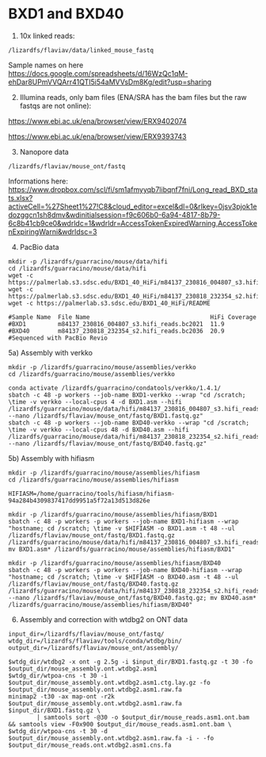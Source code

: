 # BXD1 and BXD40

1) 10x linked reads:
```
/lizardfs/flaviav/data/linked_mouse_fastq
```
Sample names on here https://docs.google.com/spreadsheets/d/16WzQc1qM-ehDar8UPmVVQArr41QTI5i54aMVVsDm8Kg/edit?usp=sharing

2) Illumina reads, only bam files (ENA/SRA has the bam files but the raw fastqs are not online): 

https://www.ebi.ac.uk/ena/browser/view/ERX9402074

https://www.ebi.ac.uk/ena/browser/view/ERX9393743

3) Nanopore data
   
```
/lizardfs/flaviav/mouse_ont/fastq
```
Informations here: https://www.dropbox.com/scl/fi/sm1afmyyqb7libqnf7fni/Long_read_BXD_stats.xlsx?activeCell=%27Sheet1%27!C8&cloud_editor=excel&dl=0&rlkey=0jsv3pjok1edozggcn1sh8dmv&wdinitialsession=f9c606b0-6a94-4817-8b79-6c8b41cb9ce0&wdrldc=1&wdrldr=AccessTokenExpiredWarning,AccessTokenExpiringWarni&wdrldsc=3 

4) PacBio data

```
mkdir -p /lizardfs/guarracino/mouse/data/hifi
cd /lizardfs/guarracino/mouse/data/hifi
wget -c https://palmerlab.s3.sdsc.edu/BXD1_40_HiFi/m84137_230816_004807_s3.hifi_reads.bc2021.bam
wget -c https://palmerlab.s3.sdsc.edu/BXD1_40_HiFi/m84137_230818_232354_s2.hifi_reads.bc2036.bam
wget -c https://palmerlab.s3.sdsc.edu/BXD1_40_HiFi/README

#Sample Name  File Name                                  HiFi Coverage
#BXD1         m84137_230816_004807_s3.hifi_reads.bc2021  11.9
#BXD40        m84137_230818_232354_s2.hifi_reads.bc2036  20.9
#Sequenced with PacBio Revio
```

5a) Assembly with verkko

```
mkdir -p /lizardfs/guarracino/mouse/assemblies/verkko
cd /lizardfs/guarracino/mouse/assemblies/verkko

conda activate /lizardfs/guarracino/condatools/verkko/1.4.1/
sbatch -c 48 -p workers --job-name BXD1-verkko --wrap "cd /scratch; \time -v verkko --local-cpus 4 -d BXD1.asm --hifi /lizardfs/guarracino/mouse/data/hifi/m84137_230816_004807_s3.hifi_reads.bc2021.fq.gz --nano /lizardfs/flaviav/mouse_ont/fastq/BXD1.fastq.gz"
sbatch -c 48 -p workers --job-name BXD40-verkko --wrap "cd /scratch; \time -v verkko --local-cpus 48 -d BXD40.asm --hifi /lizardfs/guarracino/mouse/data/hifi/m84137_230818_232354_s2.hifi_reads.bc2036.fq.gz --nano /lizardfs/flaviav/mouse_ont/fastq/BXD40.fastq.gz"
```

5b) Assembly with hifiasm

```
mkdir -p /lizardfs/guarracino/mouse/assemblies/hifiasm
cd /lizardfs/guarracino/mouse/assemblies/hifiasm

HIFIASM=/home/guarracino/tools/hifiasm/hifiasm-94a284b4309837417dd9951a5f72a13d513d826e

mkdir -p /lizardfs/guarracino/mouse/assemblies/hifiasm/BXD1
sbatch -c 48 -p workers -p workers --job-name BXD1-hifiasm --wrap "hostname; cd /scratch; \time -v $HIFIASM -o BXD1.asm -t 48 --ul /lizardfs/flaviav/mouse_ont/fastq/BXD1.fastq.gz /lizardfs/guarracino/mouse/data/hifi/m84137_230816_004807_s3.hifi_reads.bc2021.fq.gz; mv BXD1.asm* /lizardfs/guarracino/mouse/assemblies/hifiasm/BXD1"

mkdir -p /lizardfs/guarracino/mouse/assemblies/hifiasm/BXD40
sbatch -c 48 -p workers -p workers --job-name BXD40-hifiasm --wrap "hostname; cd /scratch; \time -v $HIFIASM -o BXD40.asm -t 48 --ul /lizardfs/flaviav/mouse_ont/fastq/BXD40.fastq.gz /lizardfs/guarracino/mouse/data/hifi/m84137_230818_232354_s2.hifi_reads.bc2036.fq.gz --nano /lizardfs/flaviav/mouse_ont/fastq/BXD40.fastq.gz; mv BXD40.asm* /lizardfs/guarracino/mouse/assemblies/hifiasm/BXD40"
```
6) Assembly and correction with wtdbg2 on ONT data
```
input_dir=/lizardfs/flaviav/mouse_ont/fastq/
wtdg_dir=/lizardfs/flaviav/tools/conda/wtdbg/bin/                                                                
output_dir=/lizardfs/flaviav/mouse_ont/assembly/

$wtdg_dir/wtdbg2 -x ont -g 2.5g -i $input_dir/BXD1.fastq.gz -t 30 -fo $output_dir/mouse_assembly.ont.wtdbg2.asm1
$wtdg_dir/wtpoa-cns -t 30 -i $output_dir/mouse_assembly.ont.wtdbg2.asm1.ctg.lay.gz -fo $output_dir/mouse_assembly.ont.wtdbg2.asm1.raw.fa
minimap2 -t30 -ax map-ont -r2k $output_dir/mouse_assembly.ont.wtdbg2.asm1.raw.fa $input_dir/BXD1.fastq.gz \
        | samtools sort -@30 -o $output_dir/mouse_reads.asm1.ont.bam && samtools view -F0x900 $output_dir/mouse_reads.asm1.ont.bam \
$wtdg_dir/wtpoa-cns -t 30 -d $output_dir/mouse_assembly.ont.wtdbg2.asm1.raw.fa -i - -fo $output_dir/mouse_reads.ont.wtdbg2.asm1.cns.fa
```
